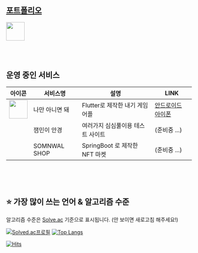 <h2><a href="https://somnwal.notion.site/3c665d5f2f0d419bb92b0f975066aa61" target="_blank">포트폴리오</a></h2>
<a href="https://somnwal.notion.site/3c665d5f2f0d419bb92b0f975066aa61" target="_blank">
  <img src="https://github.com/somnwal/somnwal/blob/main/Notion_app_logo.png?raw=true" width="50px" />
</a>

<br/><br/>

<h2>운영 중인 서비스</h2>

<table>
  <thead>
    <th>아이콘</th>
    <th>서비스명</th>
    <th>설명</th>
    <th>LINK</th>
  </thead>
  <tbody>
    <tr>
      <td>
        <img src="https://github.com/somnwal/somnwal/blob/main/not_me_logo.png" width="50px" height="50px" />
      </td>
      <td>나만 아니면 돼</td>
      <td>Flutter로 제작한 내기 게임 어플</td>
      <td>
        <a href="https://play.google.com/store/apps/details?id=com.somnwal.not_me">안드로이드</a>
        <a href="https://apps.apple.com/us/app/%EB%82%98%EB%A7%8C-%EC%95%84%EB%8B%88%EB%A9%B4-%EB%8F%BC/id6447194813">아이폰</a>
      </td>
    </tr>
    <tr>
      <td></td>
      <td>잼민이 안경</td>
      <td>여러가지 심심풀이용 테스트 사이트</td>
      <td>
        (준비중 ...)
      </td>
    </tr>
    <tr>
      <td></td>
      <td>SOMNWAL SHOP</td>
      <td>SpringBoot 로 제작한 NFT 마켓</td>
      <td>(준비중 ...)</td>
    </tr>
    
  </tbody>
</table>

<br/>
<br/>
<br/>

## ⭐ 가장 많이 쓰는 언어 & 알고리즘 수준
알고리즘 수준은 [Solve.ac](https://solved.ac/somnwal) 기준으로 표시됩니다. (안 보이면 새로고침 해주세요!)

[![Solved.ac프로필](http://mazassumnida.wtf/api/v2/generate_badge?boj=somnwal)](https://solved.ac/somnwal)
[![Top Langs](https://github-readme-stats.vercel.app/api/top-langs?username=somnwal&exclude_repo=github-readme-stats,Unity_Example_Gun_Game&layout=compact&theme=tokyonight&langs_count=6&custom_title=가장%20많이%20쓰는%20언어&hide=jupyter%20notebook)](https://somnwal.notion.site/3c665d5f2f0d419bb92b0f975066aa61)



[![Hits](https://hits.seeyoufarm.com/api/count/incr/badge.svg?url=https%3A%2F%2Fgithub.com%2Fsomnwal&count_bg=%2379C83D&title_bg=%23555555&icon=&icon_color=%23E7E7E7&title=hits&edge_flat=false)](https://hits.seeyoufarm.com)

